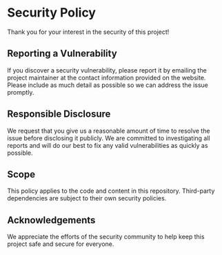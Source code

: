 # Security Policy

Thank you for your interest in the security of this project!

## Reporting a Vulnerability

If you discover a security vulnerability, please report it by emailing the project maintainer at the contact information provided on the website. Please include as much detail as possible so we can address the issue promptly.

## Responsible Disclosure

We request that you give us a reasonable amount of time to resolve the issue before disclosing it publicly. We are committed to investigating all reports and will do our best to fix any valid vulnerabilities as quickly as possible.

## Scope

This policy applies to the code and content in this repository. Third-party dependencies are subject to their own security policies.

## Acknowledgements

We appreciate the efforts of the security community to help keep this project safe and secure for everyone.
